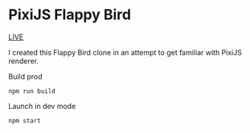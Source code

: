 # PixiJS Flappy Bird

[LIVE](https://zhabinsky.github.io/pixi-js-flappy-bird/)

I created this Flappy Bird clone in an attempt to get familiar with PixiJS renderer.

Build prod
```
npm run build
```

Launch in dev mode
```
npm start
```
